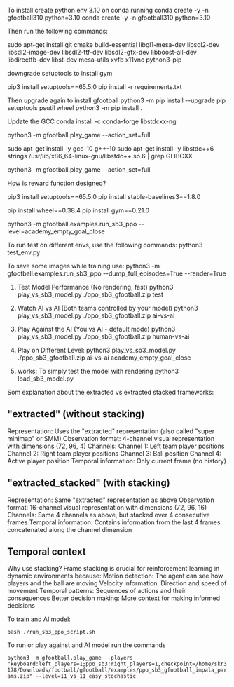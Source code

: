 To install create python env 3.10 on conda running
conda create -y -n gfootball310 python=3.10
conda create -y -n gfootball310 python=3.10

Then run the following commands:

sudo apt-get install git cmake build-essential libgl1-mesa-dev libsdl2-dev libsdl2-image-dev libsdl2-ttf-dev libsdl2-gfx-dev libboost-all-dev libdirectfb-dev libst-dev mesa-utils xvfb x11vnc python3-pip

downgrade setuptools to install gym

pip3 install setuptools==65.5.0
pip install -r requirements.txt 

Then upgrade again to install gfootball
python3 -m pip install --upgrade pip setuptools psutil wheel
python3 -m pip install .

Update the GCC 
conda install -c conda-forge libstdcxx-ng

python3 -m gfootball.play_game --action_set=full

sudo apt-get install -y gcc-10 g++-10
sudo apt-get install -y libstdc++6
strings /usr/lib/x86_64-linux-gnu/libstdc++.so.6 | grep GLIBCXX

python3 -m gfootball.play_game --action_set=full

How is reward function designed?

pip3 install setuptools==65.5.0
pip install stable-baselines3==1.8.0

pip install wheel==0.38.4
pip install gym==0.21.0

python3 -m gfootball.examples.run_sb3_ppo --level=academy_empty_goal_close

To run test on different envs, use the following commands: 
python3 test_env.py

To save some images while training use:
python3 -m gfootball.examples.run_sb3_ppo --dump_full_episodes=True --render=True


1. Test Model Performance (No rendering, fast)
python3 play_vs_sb3_model.py ./ppo_sb3_gfootball.zip test


2. Watch AI vs AI (Both teams controlled by your model)
python3 play_vs_sb3_model.py ./ppo_sb3_gfootball.zip ai-vs-ai


3. Play Against the AI (You vs AI - default mode)
python3 play_vs_sb3_model.py ./ppo_sb3_gfootball.zip human-vs-ai


4. Play on Different Level:
python3 play_vs_sb3_model.py ./ppo_sb3_gfootball.zip ai-vs-ai academy_empty_goal_close


5. works:
To simply test the model with rendering
python3 load_sb3_model.py


Som explanation about the extracted vs extracted stacked frameworks: 

## "extracted" (without stacking)
Representation: Uses the "extracted" representation (also called "super minimap" or SMM)
Observation format: 4-channel visual representation with dimensions (72, 96, 4)
Channels:
Channel 1: Left team player positions
Channel 2: Right team player positions
Channel 3: Ball position
Channel 4: Active player position
Temporal information: Only current frame (no history)

## "extracted_stacked" (with stacking)

Representation: Same "extracted" representation as above
Observation format: 16-channel visual representation with dimensions (72, 96, 16)
Channels: Same 4 channels as above, but stacked over 4 consecutive frames
Temporal information: Contains information from the last 4 frames concatenated along the channel dimension

## Temporal context

Why use stacking?
Frame stacking is crucial for reinforcement learning in dynamic environments because:
Motion detection: The agent can see how players and the ball are moving
Velocity information: Direction and speed of movement
Temporal patterns: Sequences of actions and their consequences
Better decision making: More context for making informed decisions


To train and AI model:

```bash ./run_sb3_ppo_script.sh```

To run or play against and AI model run the commands

```python3 -m gfootball.play_game --players "keyboard:left_players=1;ppo_sb3:right_players=1,checkpoint=/home/skr3178/Downloads/football/gfootball/examples/ppo_sb3_gfootball_impala_params.zip" --level=11_vs_11_easy_stochastic```

